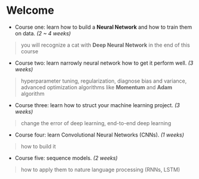 # Welcome

- Course one: learn how to build a **Neural Network** and how to train them on data. 
*(2 ~ 4 weeks)*
> you will recognize a cat with **Deep Neural Network** in the end of this course

- Course two: learn narrowly neural network how to get it perform well. 
*(3 weeks)*
> hyperparameter tuning, regularization, diagnose bias and variance, 
 advanced optimization algorithms like **Momentum** and **Adam** algorithm

- Course three: learn how to struct your machine learning project.
*(3 weeks)*
> change the error of deep learning, end-to-end deep learning

- Course four: learn Convolutional Neural Networks (CNNs).
*(1 weeks)*
> how to build it

- Course five: sequence models.
*(2 weeks)*
> how to apply them to nature language processing (RNNs, LSTM)
